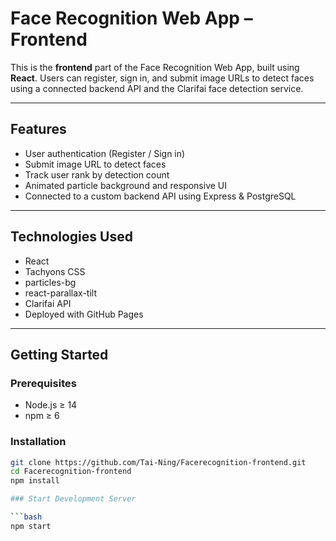#  Face Recognition Web App – Frontend
This is the **frontend** part of the Face Recognition Web App, built using **React**. Users can register, sign in, and submit image URLs to detect faces using a connected backend API and the Clarifai face detection service.

---

## Features

-  User authentication (Register / Sign in)
-  Submit image URL to detect faces
-  Track user rank by detection count
-  Animated particle background and responsive UI
-  Connected to a custom backend API using Express & PostgreSQL

---

##  Technologies Used

- React
- Tachyons CSS
- particles-bg
- react-parallax-tilt
- Clarifai API
- Deployed with GitHub Pages

---

##  Getting Started

### Prerequisites

- Node.js ≥ 14
- npm ≥ 6

### Installation

```bash
git clone https://github.com/Tai-Ning/Facerecognition-frontend.git
cd Facerecognition-frontend
npm install

### Start Development Server

```bash
npm start
